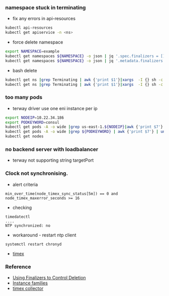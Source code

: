 ### namespace stuck in terminating
* fix any errors in api-resources
```bash
kubectl api-resources
kubectl get apiservice -n <ns>
```

* force delete namespace
```bash
export NAMESPACE=example
kubectl get namespaces ${NAMESPACE} -o json | jq '.spec.finalizers = []' | kubectl replace --raw "/api/v1/namespaces/${NAMESPACE}/finalize" -f -
kubectl get namespaces ${NAMESPACE} -o json | jq '.metadata.finalizers = []' | kubectl replace --raw "/api/v1/namespaces/${NAMESPACE}/finalize" -f -
```
* bash delete
```bash
kubectl get ns |grep Terminating | awk {'print $1'}|xargs  -I {} sh -c "kubectl get namespaces {} -o json | jq '.spec.finalizers = []' | kubectl replace --raw '/api/v1/namespaces/{}/finalize' -f -"
kubectl get ns |grep Terminating | awk {'print $1'}|xargs  -I {} sh -c "kubectl get namespaces {} -o json | jq '.metadata.finalizers = []' | kubectl replace --raw '/api/v1/namespaces/{}/finalize' -f -"
```

### too many pods
* terway driver use one eni instance per ip
```bash
export NODEIP=10.22.34.186
export PODKEYWORD=consul
kubectl get pods -A -o wide |grep us-east-1.${NODEIP}|awk {'print $7'} | grep -v ${NODEIP} | wc -l
kubectl get pods -A -o wide |grep ${PODKEYWORD} | awk {'print $7'} | uniq | sort
kubectl get nodes
```

### no backend server with loadbalancer
* terway not supporting string targetPort

### Clock not synchronising.
* alert criteria
```
min_over_time(node_timex_sync_status[5m]) == 0 and node_timex_maxerror_seconds >= 16
```
* checking
```
timedatectl
....
NTP synchronized: no
```
* workaround - restart ntp client
```
systemctl restart chronyd
```
* [timex](https://github.com/prometheus/node_exporter/blob/master/collector/timex.go#L167-L180)

### Reference
* [Using Finalizers to Control Deletion](https://kubernetes.io/blog/2021/05/14/using-finalizers-to-control-deletion/)
* [Instance families](https://www.alibabacloud.com/help/doc-detail/25378.htm)
* [timex collector](https://github.com/prometheus/node_exporter/blob/master/docs/TIME.md#timex-collector)
